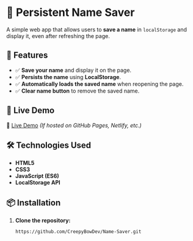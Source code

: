 # 📝 Persistent Name Saver

A simple web app that allows users to **save a name** in `localStorage` and display it, even after refreshing the page.

## 🌟 Features
- ✅ **Save your name** and display it on the page.
- ✅ **Persists the name** using **LocalStorage**.
- ✅ **Automatically loads the saved name** when reopening the page.
- ✅ **Clear name button** to remove the saved name.

## 🚀 Live Demo
🔗 [Live Demo](#) *(If hosted on GitHub Pages, Netlify, etc.)*

## 🛠️ Technologies Used
- **HTML5**
- **CSS3**
- **JavaScript (ES6)**
- **LocalStorage API**

## 📦 Installation
1. **Clone the repository:**
   ```bash
   https://github.com/CreepyBowDev/Name-Saver.git
